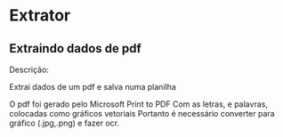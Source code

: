 

Extrator
========

Extraindo dados de pdf
----------------------

Descrição:

Extrai dados de um pdf e salva numa planilha

O pdf foi gerado pelo Microsoft Print to PDF
Com as letras, e palavras, colocadas como gráficos vetoriais
Portanto é necessário converter para gráfico (.jpg,.png) e fazer ocr.

